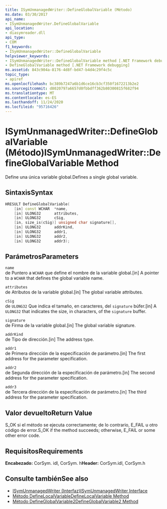 ```yaml
---
title: ISymUnmanagedWriter::DefineGlobalVariable (Método)
ms.date: 03/30/2017
api_name:
- ISymUnmanagedWriter.DefineGlobalVariable
api_location:
- diasymreader.dll
api_type:
- COM
f1_keywords:
- ISymUnmanagedWriter::DefineGlobalVariable
helpviewer_keywords:
- ISymUnmanagedWriter::DefineGlobalVariable method [.NET Framework debugging]
- DefineGlobalVariable method [.NET Framework debugging]
ms.assetid: 843c904a-8176-4d8f-bd47-b4d4c29f4c5c
topic_type:
- apiref
ms.openlocfilehash: bc389b7247a6b1d6ce16cb3cf350f1672213b2e2
ms.sourcegitcommit: d8020797a6657d0fbbdff362b80300815f682f94
ms.translationtype: MT
ms.contentlocale: es-ES
ms.lasthandoff: 11/24/2020
ms.locfileid: "95716426"
---
```

# <a name="isymunmanagedwriterdefineglobalvariable-method"></a><span data-ttu-id="d3f0f-102">ISymUnmanagedWriter::DefineGlobalVariable (Método)</span><span class="sxs-lookup"><span data-stu-id="d3f0f-102">ISymUnmanagedWriter::DefineGlobalVariable Method</span></span>

<span data-ttu-id="d3f0f-103">Define una única variable global.</span><span class="sxs-lookup"><span data-stu-id="d3f0f-103">Defines a single global variable.</span></span>  
  
## <a name="syntax"></a><span data-ttu-id="d3f0f-104">Sintaxis</span><span class="sxs-lookup"><span data-stu-id="d3f0f-104">Syntax</span></span>  
  
```cpp  
HRESULT DefineGlobalVariable(  
    [in] const WCHAR  *name,  
    [in] ULONG32      attributes,  
    [in] ULONG32      cSig,  
    [in, size_is(cSig)] unsigned char signature[],  
    [in] ULONG32      addrKind,  
    [in] ULONG32      addr1,  
    [in] ULONG32      addr2,  
    [in] ULONG32      addr3);  
```  
  
## <a name="parameters"></a><span data-ttu-id="d3f0f-105">Parámetros</span><span class="sxs-lookup"><span data-stu-id="d3f0f-105">Parameters</span></span>  

 `name`  
 <span data-ttu-id="d3f0f-106">de Puntero a `WCHAR` que define el nombre de la variable global.</span><span class="sxs-lookup"><span data-stu-id="d3f0f-106">[in] A pointer to a `WCHAR` that defines the global variable name.</span></span>  
  
 `attributes`  
 <span data-ttu-id="d3f0f-107">de Atributos de la variable global.</span><span class="sxs-lookup"><span data-stu-id="d3f0f-107">[in] The global variable attributes.</span></span>  
  
 `cSig`  
 <span data-ttu-id="d3f0f-108">de `ULONG32` Que indica el tamaño, en caracteres, del `signature` búfer.</span><span class="sxs-lookup"><span data-stu-id="d3f0f-108">[in] A `ULONG32` that indicates the size, in characters, of the `signature` buffer.</span></span>  
  
 `signature`  
 <span data-ttu-id="d3f0f-109">de Firma de la variable global.</span><span class="sxs-lookup"><span data-stu-id="d3f0f-109">[in] The global variable signature.</span></span>  
  
 `addrKind`  
 <span data-ttu-id="d3f0f-110">de Tipo de dirección.</span><span class="sxs-lookup"><span data-stu-id="d3f0f-110">[in] The address type.</span></span>  
  
 `addr1`  
 <span data-ttu-id="d3f0f-111">de Primera dirección de la especificación de parámetro.</span><span class="sxs-lookup"><span data-stu-id="d3f0f-111">[in] The first address for the parameter specification.</span></span>  
  
 `addr2`  
 <span data-ttu-id="d3f0f-112">de Segunda dirección de la especificación de parámetro.</span><span class="sxs-lookup"><span data-stu-id="d3f0f-112">[in] The second address for the parameter specification.</span></span>  
  
 `addr3`  
 <span data-ttu-id="d3f0f-113">de Tercera dirección de la especificación de parámetro.</span><span class="sxs-lookup"><span data-stu-id="d3f0f-113">[in] The third address for the parameter specification.</span></span>  
  
## <a name="return-value"></a><span data-ttu-id="d3f0f-114">Valor devuelto</span><span class="sxs-lookup"><span data-stu-id="d3f0f-114">Return Value</span></span>  

 <span data-ttu-id="d3f0f-115">S_OK si el método se ejecuta correctamente; de lo contrario, E_FAIL u otro código de error.</span><span class="sxs-lookup"><span data-stu-id="d3f0f-115">S_OK if the method succeeds; otherwise, E_FAIL or some other error code.</span></span>  
  
## <a name="requirements"></a><span data-ttu-id="d3f0f-116">Requisitos</span><span class="sxs-lookup"><span data-stu-id="d3f0f-116">Requirements</span></span>  

 <span data-ttu-id="d3f0f-117">**Encabezado:** CorSym. idl, CorSym. h</span><span class="sxs-lookup"><span data-stu-id="d3f0f-117">**Header:** CorSym.idl, CorSym.h</span></span>  
  
## <a name="see-also"></a><span data-ttu-id="d3f0f-118">Consulte también</span><span class="sxs-lookup"><span data-stu-id="d3f0f-118">See also</span></span>

- [<span data-ttu-id="d3f0f-119">ISymUnmanagedWriter (Interfaz)</span><span class="sxs-lookup"><span data-stu-id="d3f0f-119">ISymUnmanagedWriter Interface</span></span>](isymunmanagedwriter-interface.md)
- [<span data-ttu-id="d3f0f-120">Método DefineLocalVariable</span><span class="sxs-lookup"><span data-stu-id="d3f0f-120">DefineLocalVariable Method</span></span>](isymunmanagedwriter-definelocalvariable-method.md)
- [<span data-ttu-id="d3f0f-121">Método DefineGlobalVariable2</span><span class="sxs-lookup"><span data-stu-id="d3f0f-121">DefineGlobalVariable2 Method</span></span>](isymunmanagedwriter2-defineglobalvariable2-method.md)
